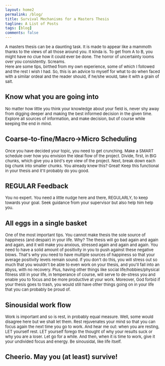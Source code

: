 ```yaml
---
layout: home2
permalink: /blog/
title: Survival Mechanisms for a Masters Thesis 
tagline: A List of Posts
tags: [blog]
comments: false
---
```



<p><font size="2">A masters thesis can be a daunting task. It is made to appear like a mammoth thanks to the views of all those around you. It kinda is. To get from A to B, you might have no clue how it could ever be done. The horror of uncertainty looms over you consistently. Screams.
<br/>
Here are some tips, birthed from my own experience, some of which I followed and the rest I wish I had. So, this is an advice to myself for what to do when faced with a similar ordeal and the reader should, if he/she would, take it with a grain of salt. </font></p> 
	
<H2>Know what you are going into</H2>
<p><font size="2">No matter how little you think your knowledge about your field is, never shy away from digging deeper and making the best informed decision in the given time. Explore all sources of information, and make decision, but of course while keeping the end in mind.</font></p>

<H2>Coarse-to-fine/Macro->Micro Scheduling</H2>
<p><font size="2">Once you have decided your topic, you need to get crunching. Make a SMART schedule over how you envision the ideal flow of the project. Divide, first, in BIG chunks, which give you a bird's eye view of the project. Next, break down each big chunk into smaller chunks. You already knew this? Great! Keep this functional in your thesis and it'll probably do you good. </font></p>

<H2>REGULAR Feedback</H2>
<p><font size="2">You no expert. You need a little nudge here and there, REGULARLY, to keep towards your goal. Seek guidance from your supervisor but also help him help you. </font></p>

<H2>All eggs in a single basket</H2>
<p><font size="2">One of the most important tips. You cannot make thesis the sole source of happiness (and despair) in your life. Why? The thesis will go bad again and again and again, and it will make you anxious, stressed again and again and again. You need to have a solid amount of positivity in you to push against these negative blows. That's why you need to have multiple sources of happiness so that your average positivity levels remain sound. If you don't do this, you will stress out so much that you wouldn't be able to even work on your thesis, and you'll fall into an abyss, with no recovery. Plus, having other things like social life/hobbies/physical fitness still in your life, in temperance of course, will serve to de-stress you and enable you to focus and be more productive at your work. Moreover, God forbid if your thesis goes to trash, you would still have other things going on in your life that you can probably be proud of. </font></p>

<H2>Sinousidal work flow</H2>
<p><font size="2">Work is important and so is rest, in probably equal measure. Well, some would disagree here but we shall let them. Rest rejuvenates your mind so that you can focus again the next time you go to work. And hear me out: when you are resting, LET yourself rest. LET yourself forego the thought of why your results suck or why you are a loser. Let go for a while. And then, when it is time to work, give it your undivided focus and energy. Be sinousidal, like life itself. </font></p>

<H2>Cheerio. May you (at least) survive! </H2>



